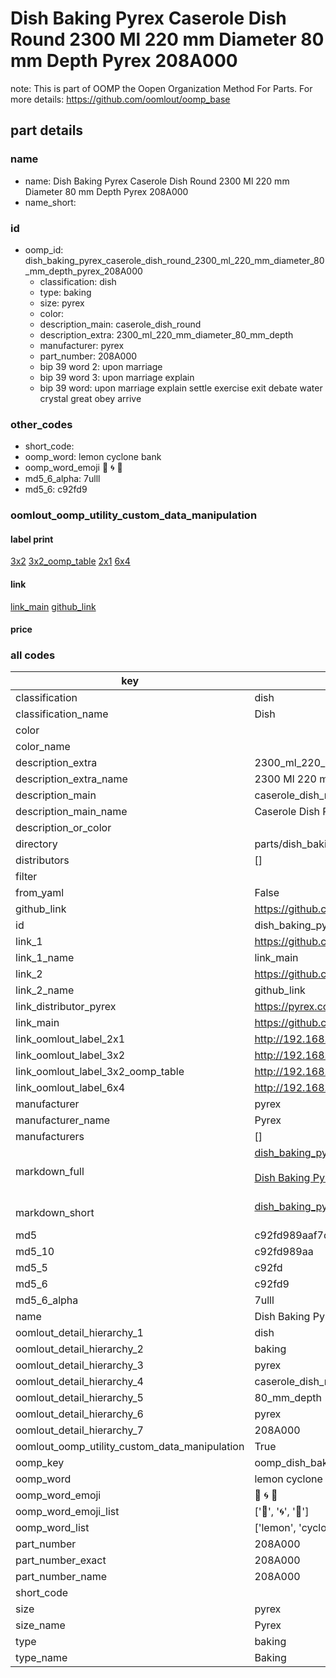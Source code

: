 # Dish Baking Pyrex Caserole Dish Round 2300 Ml 220 mm Diameter 80 mm Depth Pyrex 208A000  

note: This is part of OOMP the Oopen Organization Method For Parts. For more details: https://github.com/oomlout/oomp_base

##  part details





### name
* name: Dish Baking Pyrex Caserole Dish Round 2300 Ml 220 mm Diameter 80 mm Depth Pyrex 208A000
* name_short: 
### id
* oomp_id: dish_baking_pyrex_caserole_dish_round_2300_ml_220_mm_diameter_80_mm_depth_pyrex_208A000
  * classification: dish
  * type: baking
  * size: pyrex
  * color: 
  * description_main: caserole_dish_round
  * description_extra: 2300_ml_220_mm_diameter_80_mm_depth
  * manufacturer: pyrex
  * part_number: 208A000
  * bip 39 word 2: upon marriage
  * bip 39 word 3: upon marriage explain
  * bip 39 word: upon marriage explain settle exercise exit debate water crystal great obey arrive

### other_codes
* short_code: 
* oomp_word: lemon cyclone bank
* oomp_word_emoji :lemon: :cyclone: :bank:
* md5_6_alpha: 7ulll
* md5_6: c92fd9






### oomlout_oomp_utility_custom_data_manipulation
#### label print
[3x2](http://192.168.1.245:1112/?label=oomp%207ulll)
[3x2_oomp_table](http://192.168.1.107:1112/?label=oomp%207ulll)
[2x1](http://192.168.1.242:1112/?label=oomp%207ulll)
[6x4](http://192.168.1.55:1112/?label=oomp%207ulll)    

#### link

[link_main](https://github.com/oomlout/oomlout_oomp_current_version_messy/tree/main/parts/dish_baking_pyrex_caserole_dish_round_2300_ml_220_mm_diameter_80_mm_depth_pyrex_208A000) [github_link](https://github.com/oomlout/oomlout_oomp_part_src/tree/main/parts/dish_baking_pyrex_caserole_dish_round_2300_ml_220_mm_diameter_80_mm_depth_pyrex_208A000)                             

#### price







### all codes 
| key | value |  
| --- | --- |  
| classification | dish |  
| classification_name | Dish |  
| color |  |  
| color_name |  |  
| description_extra | 2300_ml_220_mm_diameter_80_mm_depth |  
| description_extra_name | 2300 Ml 220 mm Diameter 80 mm Depth |  
| description_main | caserole_dish_round |  
| description_main_name | Caserole Dish Round |  
| description_or_color |   |  
| directory | parts/dish_baking_pyrex_caserole_dish_round_2300_ml_220_mm_diameter_80_mm_depth_pyrex_208A000 |  
| distributors | [] |  
| filter |  |  
| from_yaml | False |  
| github_link | https://github.com/oomlout/oomlout_oomp_part_src/tree/main/parts/dish_baking_pyrex_caserole_dish_round_2300_ml_220_mm_diameter_80_mm_depth_pyrex_208A000 |  
| id | dish_baking_pyrex_caserole_dish_round_2300_ml_220_mm_diameter_80_mm_depth_pyrex_208A000 |  
| link_1 | https://github.com/oomlout/oomlout_oomp_current_version_messy/tree/main/parts/dish_baking_pyrex_caserole_dish_round_2300_ml_220_mm_diameter_80_mm_depth_pyrex_208A000 |  
| link_1_name | link_main |  
| link_2 | https://github.com/oomlout/oomlout_oomp_part_src/tree/main/parts/dish_baking_pyrex_caserole_dish_round_2300_ml_220_mm_diameter_80_mm_depth_pyrex_208A000 |  
| link_2_name | github_link |  
| link_distributor_pyrex | https://pyrex.co.uk/products/glass-round-casserole-high-resistance?variant=14730280599587 |  
| link_main | https://github.com/oomlout/oomlout_oomp_current_version_messy/tree/main/parts/dish_baking_pyrex_caserole_dish_round_2300_ml_220_mm_diameter_80_mm_depth_pyrex_208A000 |  
| link_oomlout_label_2x1 | http://192.168.1.242:1112/?label=oomp%207ulll |  
| link_oomlout_label_3x2 | http://192.168.1.245:1112/?label=oomp%207ulll |  
| link_oomlout_label_3x2_oomp_table | http://192.168.1.107:1112/?label=oomp%207ulll |  
| link_oomlout_label_6x4 | http://192.168.1.55:1112/?label=oomp%207ulll |  
| manufacturer | pyrex |  
| manufacturer_name | Pyrex |  
| manufacturers | [] |  
| markdown_full | [dish_baking_pyrex_caserole_dish_round_2300_ml_220_mm_diameter_80_mm_depth_pyrex_208A000](https://github.com/oomlout/oomlout_oomp_current_version_messy/tree/main/parts/dish_baking_pyrex_caserole_dish_round_2300_ml_220_mm_diameter_80_mm_depth_pyrex_208A000)<br>[](https://github.com/oomlout/oomlout_oomp_current_version_messy/tree/main/parts/dish_baking_pyrex_caserole_dish_round_2300_ml_220_mm_diameter_80_mm_depth_pyrex_208A000)<br>[Dish Baking Pyrex Caserole Dish Round 2300 Ml 220 Mm Diameter 80 Mm Depth Pyrex 208A000](https://github.com/oomlout/oomlout_oomp_current_version_messy/tree/main/parts/dish_baking_pyrex_caserole_dish_round_2300_ml_220_mm_diameter_80_mm_depth_pyrex_208A000)<br><br> |  
| markdown_short | [dish_baking_pyrex_caserole_dish_round_2300_ml_220_mm_diameter_80_mm_depth_pyrex_208A000](https://github.com/oomlout/oomlout_oomp_current_version_messy/tree/main/parts/dish_baking_pyrex_caserole_dish_round_2300_ml_220_mm_diameter_80_mm_depth_pyrex_208A000)<br><br> |  
| md5 | c92fd989aaf7c7093fa7ac46a1221777 |  
| md5_10 | c92fd989aa |  
| md5_5 | c92fd |  
| md5_6 | c92fd9 |  
| md5_6_alpha | 7ulll |  
| name | Dish Baking Pyrex Caserole Dish Round 2300 Ml 220 mm Diameter 80 mm Depth Pyrex 208A000 |  
| oomlout_detail_hierarchy_1 | dish |  
| oomlout_detail_hierarchy_2 | baking |  
| oomlout_detail_hierarchy_3 | pyrex |  
| oomlout_detail_hierarchy_4 | caserole_dish_round |  
| oomlout_detail_hierarchy_5 | 80_mm_depth |  
| oomlout_detail_hierarchy_6 | pyrex |  
| oomlout_detail_hierarchy_7 | 208A000 |  
| oomlout_oomp_utility_custom_data_manipulation | True |  
| oomp_key | oomp_dish_baking_pyrex_caserole_dish_round_2300_ml_220_mm_diameter_80_mm_depth_pyrex_208A000 |  
| oomp_word | lemon cyclone bank |  
| oomp_word_emoji | :lemon: :cyclone: :bank: |  
| oomp_word_emoji_list | [':lemon:', ':cyclone:', ':bank:'] |  
| oomp_word_list | ['lemon', 'cyclone', 'bank'] |  
| part_number | 208A000 |  
| part_number_exact | 208A000 |  
| part_number_name | 208A000 |  
| short_code |  |  
| size | pyrex |  
| size_name | Pyrex |  
| type | baking |  
| type_name | Baking |  
